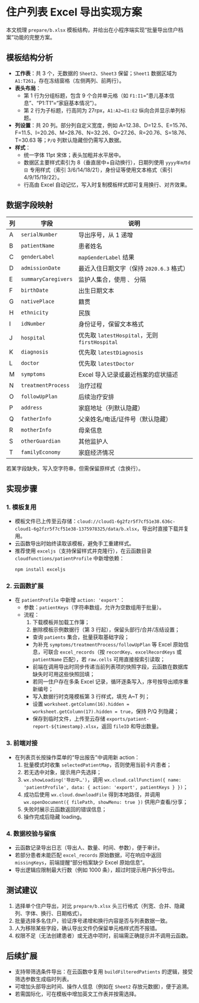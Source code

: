 # 住户列表 Excel 导出实现方案

本文梳理 `prepare/b.xlsx` 模板结构，并给出在小程序端实现“批量导出住户档案”功能的完整方案。

## 模板结构分析

- **工作表**：共 3 个，无数据的 `Sheet2`、`Sheet3` 保留；`Sheet1` 数据区域为 `A1:T261`，存在冻结窗格（左侧两列、前两行）。
- **表头布局**：
  - 第 1 行为分组标题，包含 9 个合并单元格（如 `F1:I1`=“患儿基本信息”、“P1:T1”=“家庭基本情况”）。
  - 第 2 行为子标题，行高同为 27rpx，`A1:A2`~`E1:E2` 纵向合并显示单列标题。
- **列设置**：共 20 列。部分列自定义宽度，例如 A=12.38、D=12.5、E=15.76、F=11.5、I=20.26、M=28.76、N=32.26、O=27.26、R=20.76、S=18.76、T=30.63 等；`P/Q` 列默认隐藏但仍需写入数据。
- **样式**：
  - 统一字体 11pt 宋体；表头加粗并水平居中。
  - 数据区主要样式索引为 8（垂直居中+自动换行），日期列使用 `yyyy年m月d日` 专用样式（索引 3/6/14/18/21），身份证等使用文本格式（索引 4/9/15/19/22）。
  - 行高由 Excel 自动记忆，写入时复制模板样式即可复用换行、对齐效果。

## 数据字段映射

| 列 | 字段 | 说明 |
| --- | --- | --- |
| A | `serialNumber` | 导出序号，从 1 递增 |
| B | `patientName` | 患者姓名 |
| C | `genderLabel` | `mapGenderLabel` 结果 |
| D | `admissionDate` | 最近入住日期文字（保持 `2020.6.3` 格式） |
| E | `summaryCaregivers` | 监护人集合，使用 `、` 分隔 |
| F | `birthDate` | 出生日期文本 |
| G | `nativePlace` | 籍贯 |
| H | `ethnicity` | 民族 |
| I | `idNumber` | 身份证号，保留文本格式 |
| J | `hospital` | 优先取 `latestHospital`，无则 `firstHospital` |
| K | `diagnosis` | 优先取 `latestDiagnosis` |
| L | `doctor` | 优先取 `latestDoctor` |
| M | `symptoms` | Excel 导入记录或最近档案的症状描述 |
| N | `treatmentProcess` | 治疗过程 |
| O | `followUpPlan` | 后续治疗安排 |
| P | `address` | 家庭地址（列默认隐藏） |
| Q | `fatherInfo` | 父亲姓名/电话/证件号（默认隐藏） |
| R | `motherInfo` | 母亲信息 |
| S | `otherGuardian` | 其他监护人 |
| T | `familyEconomy` | 家庭经济情况 |

若某字段缺失，写入空字符串，但需保留原样式（含换行）。

## 实现步骤

### 1. 模板复用

- 模板文件已上传至云存储：`cloud://cloud1-6g2fzr5f7cf51e38.636c-cloud1-6g2fzr5f7cf51e38-1375978325/data/b.xlsx`，导出时直接下载并复用。
- 云函数导出时始终读取该模板，避免手工重建样式。
- 推荐使用 `exceljs`（支持保留样式并克隆行），在云函数目录 `cloudfunctions/patientProfile` 中新增依赖：
  ```bash
  npm install exceljs
  ```

### 2. 云函数扩展

- 在 `patientProfile` 中新增 `action: 'export'`：
  - 参数：`patientKeys`（字符串数组，允许为空数组用于批量）。
  - 流程：
    1. 下载模板并加载工作簿；
    2. 删除模板示例数据行（第 3 行起），保留头部行/合并/冻结设置；
    - 查询 `patients` 集合，批量获取基础字段；
    - 为补充 `symptoms/treatmentProcess/followUpPlan` 等 Excel 原始信息，可联合 `excel_records`（按 `recordKey`、`excelRecordKeys` 或 `patientName` 匹配），若 `raw.cells` 可用直接按索引读取；
    - 前端在调用导出时同步传递当前列表项的快照字段，云函数在数据库缺失时可用这些快照回填；
    - 若同一住户存在多条 Excel 记录，循环逐条写入，序号按导出顺序重新编号；
    - 写入数据行时克隆模板第 3 行样式，填充 A~T 列；
    - 设置 `worksheet.getColumn(16).hidden = worksheet.getColumn(17).hidden = true`，保持 P/Q 列隐藏；
    - 保存到临时文件，上传至云存储 `exports/patient-report-${timestamp}.xlsx`，返回 `fileID` 和导出数量。

### 3. 前端对接

- 在列表页长按操作菜单的“导出报告”中调用新 action：
  1. 批量模式时收集 `selectedPatientMap`，否则使用当前卡片患者；
  2. 若无选中对象，提示用户先选择；
  3. `wx.showLoading('导出中…')`，调用 `wx.cloud.callFunction({ name: 'patientProfile', data: { action: 'export', patientKeys } })`；
  4. 成功后使用 `wx.cloud.downloadFile` 得到本地路径，并调用 `wx.openDocument({ filePath, showMenu: true })` 供用户查看/分享；
  5. 失败时展示云函数返回的错误信息；
  6. 操作完成后隐藏 loading。

### 4. 数据校验与留痕

- 云函数记录导出日志（导出人、数量、时间、参数），便于审计。
- 若部分患者未能匹配 `excel_records` 原始数据，可在响应中返回 `missingKeys`，前端提醒“部分档案缺少 Excel 原始信息”。
- 导出逻辑应限制最大行数（例如 1000 条），超过时提示用户拆分导出。

## 测试建议

1. 选择单个住户导出，对比 `prepare/b.xlsx` 头三行格式（列宽、合并、隐藏列、字体、换行、日期格式）。
2. 批量选择多名住户，验证序号递增和换行内容是否与列表数据一致。
3. 人为移除某些字段，确认导出文件仍保留单元格样式而不报错。
4. 权限不足（无法创建患者）或无选中项时，前端需正确提示并不调用云函数。

## 后续扩展

- 支持带筛选条件导出：在云函数中复用 `buildFilteredPatients` 的逻辑，接受筛选参数生成临时列表。
- 可增加头部导出时间、操作人信息（例如在 `Sheet2` 存放元数据），便于追溯。
- 若需国际化，可在模板中增加英文工作表并按需选择。
